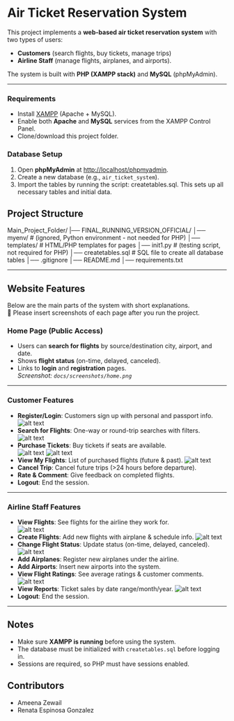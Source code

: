 # Air Ticket Reservation System
 
This project implements a **web-based air ticket reservation system** with two types of users:  
- **Customers** (search flights, buy tickets, manage trips)  
- **Airline Staff** (manage flights, airplanes, and airports).  

The system is built with **PHP (XAMPP stack)** and **MySQL** (phpMyAdmin).  

---
### Requirements
- Install [XAMPP](https://www.apachefriends.org/) (Apache + MySQL).
- Enable both **Apache** and **MySQL** services from the XAMPP Control Panel.
- Clone/download this project folder.


### Database Setup
1. Open **phpMyAdmin** at [http://localhost/phpmyadmin](http://localhost/phpmyadmin).
2. Create a new database (e.g., `air_ticket_system`).
3. Import the tables by running the script: createtables.sql. This sets up all necessary tables and initial data.

## Project Structure
Main_Project_Folder/
|── FINAL_RUNNING_VERSION_OFFICIAL/
    │── myenv/ # (ignored, Python environment - not needed for PHP)
    │── templates/ # HTML/PHP templates for pages
    │── init1.py # (testing script, not required for PHP)
│── createtables.sql # SQL file to create all database tables
│── .gitignore
│── README.md
│── requirements.txt


---

## Website Features

Below are the main parts of the system with short explanations.  
📸 Please insert screenshots of each page after you run the project.

### Home Page (Public Access)
- Users can **search for flights** by source/destination city, airport, and date.
- Shows **flight status** (on-time, delayed, canceled).
- Links to **login** and **registration** pages.  
*Screenshot: `docs/screenshots/home.png`*

---

### Customer Features
- **Register/Login**: Customers sign up with personal and passport info.  
![alt text](image-2.png)
- **Search for Flights**: One-way or round-trip searches with filters. 
![alt text](image-3.png) 
- **Purchase Tickets**: Buy tickets if seats are available.  
![alt text](image.png)
![alt text](image-4.png)
- **View My Flights**: List of purchased flights (future & past). 
![alt text](image-1.png) 
- **Cancel Trip**: Cancel future trips (>24 hours before departure).  
- **Rate & Comment**: Give feedback on completed flights.  
- **Logout**: End the session.  
---

### Airline Staff Features
- **View Flights**: See flights for the airline they work for.  
![alt text](image-5.png)
- **Create Flights**: Add new flights with airplane & schedule info.
![alt text](image-6.png)  
- **Change Flight Status**: Update status (on-time, delayed, canceled).  
![alt text](image-7.png)
- **Add Airplanes**: Register new airplanes under the airline.  
- **Add Airports**: Insert new airports into the system.  
- **View Flight Ratings**: See average ratings & customer comments. 
![alt text](image-8.png) 
- **View Reports**: Ticket sales by date range/month/year. 
![alt text](image-9.png) 
- **Logout**: End the session.  
---

## Notes
- Make sure **XAMPP is running** before using the system.  
- The database must be initialized with `createtables.sql` before logging in.  
- Sessions are required, so PHP must have sessions enabled.  


## Contributors
- Ameena Zewail
- Renata Espinosa Gonzalez 